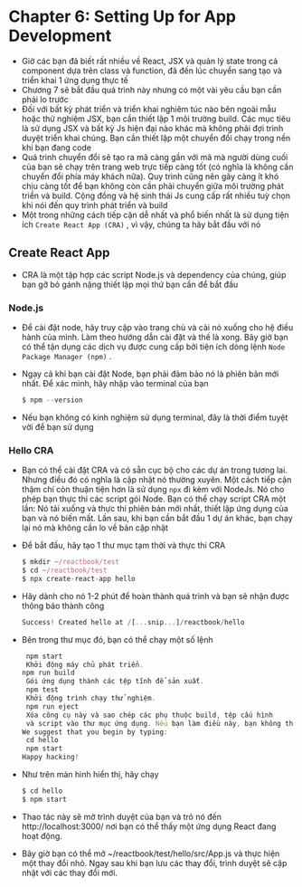 # Chapter 6: Setting Up for App Development
- Giờ các bạn đã biết rất nhiều về React, JSX và quản lý state trong cả component dựa trên class và function, đã đến lúc chuyển sang tạo và triển khai 1 ứng dụng thực tế
- Chương 7 sẽ bắt đầu quá trình này nhưng có một vài yêu cầu bạn cần phải lo trước
- Đối với bất kỳ phát triển và triển khai nghiêm túc nào bên ngoài mẫu hoặc thử nghiệm JSX, bạn cần thiết lập 1 môi trường build. Các mục tiêu là sử dụng JSX và bất kỳ Js hiện đại nào khác mà không phải đợi trình duyệt triển khai chúng. Bạn cần thiết lập một chuyển đổi chạy trong nền khi bạn đang code
- Quá trình chuyển đổi sẽ tạo ra mã càng gần với mã mà người dùng cuối của bạn sẽ chạy trên trang web trực tiếp càng tốt (có nghĩa là không cần chuyển đổi phía máy khách nữa). Quy trình cũng nên gây càng ít khó chịu càng tốt để bạn không còn cần phải chuyển giữa môi trường phát triển và build. Cộng đồng và hệ sinh thái Js cung cấp rất nhiều tuỳ chọn khi nói đến quy trình phát triển và build
- Một trong những cách tiếp cận dễ nhất và phổ biến nhất là sử dụng tiện ích `Create React App (CRA)` , vì vậy, chúng ta hãy bắt đầu với nó

## Create React App

- CRA là một tập hợp các script Node.js và dependency của chúng, giúp bạn gỡ bỏ gánh nặng thiết lập mọi thứ bạn cần để bắt đầu

### Node.js

- Để cài đặt node, hãy truy cập vào trang chủ và cài nó xuống cho hệ điều hành của mình. Làm theo hướng dẫn cài đặt và thế là xong. Bây giờ bạn có thể tận dụng các dịch vụ được cung cấp bởi tiện ích dòng lệnh `Node Package Manager (npm)` .
- Ngay cả khi bạn cài đặt Node, bạn phải đảm bảo nó là phiên bản mới nhất. Để xác minh, hãy nhập vào terminal của bạn
    
    ```jsx
    $ npm --version
    ```
    
- Nếu bạn không có kinh nghiệm sử dụng terminal, đây là thời điểm tuyệt vời để bạn sử dụng

### Hello CRA

- Bạn có thể cài đặt CRA và có sẵn cục bộ cho các dự án trong tương lai. Nhưng điều đó có nghĩa là cập nhật nó thường xuyên. Một cách tiếp cận thậm chí còn thuận tiện hơn là sử dụng `npx` đi kèm với NodeJs. Nó cho phép bạn thực thi các script gói Node. Bạn có thể chạy script CRA một lần: Nó tải xuống và thực thi phiên bản mới nhất, thiết lập ứng dụng của bạn và nó biến mất. Lần sau, khi bạn cần bắt đầu 1 dự án khác, bạn chạy lại nó mà không cần lo về bản cập nhật
- Để bắt đầu, hãy tạo 1 thư mục tạm thời và thực thi CRA
    
    ```jsx
    $ mkdir ~/reactbook/test
    $ cd ~/reactbook/test
    $ npx create-react-app hello
    ```
    
- Hãy dành cho nó 1-2 phút để hoàn thành quá trình và bạn sẽ nhận được thông báo thành công
    
    ```jsx
    Success! Created hello at /[...snip...]/reactbook/hello
    ```
    
- Bên trong thư mục đó, bạn có thể chạy một số lệnh
    
    ```jsx
     npm start
     Khởi động máy chủ phát triển.
    npm run build
     Gói ứng dụng thành các tệp tĩnh để sản xuất.
     npm test
     Khởi động trình chạy thử nghiệm.
     npm run eject
     Xóa công cụ này và sao chép các phụ thuộc build, tệp cấu hình
     và script vào thư mục ứng dụng. Nếu bạn làm điều này, bạn không thể quay lại!
    We suggest that you begin by typing:
     cd hello
     npm start
    Happy hacking!
    ```
    
- Như trên màn hình hiển thị, hãy chạy
    
    ```jsx
    $ cd hello
    $ npm start
    ```
    
- Thao tác này sẽ mở trình duyệt của bạn và trỏ nó đến http://localhost:3000/ nơi bạn có thể thấy một ứng dụng React đang hoạt động.
- Bây giờ bạn có thể mở ~/reactbook/test/hello/src/App.js và thực hiện một thay đổi nhỏ. Ngay sau khi bạn lưu các thay đổi, trình duyệt sẽ cập nhật với các thay đổi mới.
